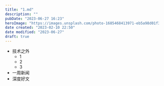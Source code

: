 ```yaml
---
title: "1.md"
description: ""
pubDate: "2023-06-27 16:23"
heroImage: "https://images.unsplash.com/photo-1685468413971-eb5a98d01f34?crop=entropy&cs=srgb&fm=jpg&ixid=M3wzNjM5Nzd8MHwxfHJhbmRvbXx8fHx8fHx8fDE2ODc4NDQ4OTl8&ixlib=rb-4.0.3&q=85&w=1200&h=400"
date created: "2023-02-10 22:50"
date modified: "2023-06-27"
draft: true
---
```


- 技术之外
	- 1
	- 2
	- 3
- 一周新闻
- 深度好文
